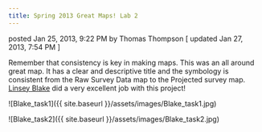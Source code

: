 ```yaml
---
title: Spring 2013 Great Maps! Lab 2
---
```


posted Jan 25, 2013, 9:22 PM by Thomas Thompson   [ updated Jan 27, 2013, 7:54 PM ]

Remember that consistency is key in making maps. This was an all around great map.  It has a clear and descriptive title and the symbology is consistent from the Raw Survey Data map to the Projected survey map.   [Linsey Blake](https://sites.google.com/site/linseyblakesgiswebsite/labs/lab-02---coordinate-data-projections-transformations) did a very excellent job with this project!

![Blake_task1]({{ site.baseurl }}/assets/images/Blake_task1.jpg)

![Blake_task2]({{ site.baseurl }}/assets/images/Blake_task2.jpg)